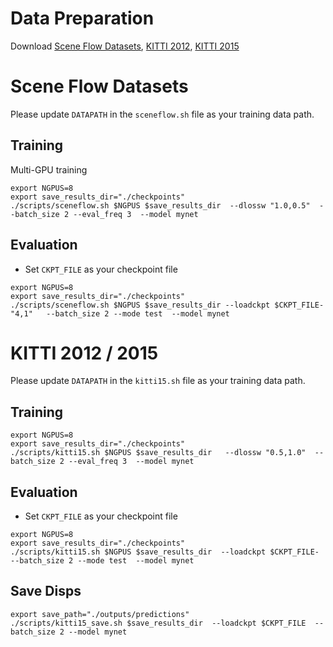 # Data Preparation
Download [Scene Flow Datasets](https://lmb.informatik.uni-freiburg.de/resources/datasets/SceneFlowDatasets.en.html), [KITTI 2012](http://www.cvlibs.net/datasets/kitti/eval_stereo_flow.php?benchmark=stereo), [KITTI 2015](http://www.cvlibs.net/datasets/kitti/eval_scene_flow.php?benchmark=stereo)


# Scene Flow Datasets
Please update `DATAPATH` in the ``sceneflow.sh`` file as your training data path.
## Training
Multi-GPU training
```
export NGPUS=8
export save_results_dir="./checkpoints"
./scripts/sceneflow.sh $NGPUS $save_results_dir  --dlossw "1.0,0.5"  --batch_size 2 --eval_freq 3  --model mynet
```


## Evaluation
* Set ``CKPT_FILE`` as your checkpoint file
```
export NGPUS=8
export save_results_dir="./checkpoints"
./scripts/sceneflow.sh $NGPUS $save_results_dir --loadckpt $CKPT_FILE-  "4,1"   --batch_size 2 --mode test  --model mynet
```



# KITTI 2012 / 2015
Please update `DATAPATH` in the ``kitti15.sh`` file as your training data path.

## Training
```
export NGPUS=8
export save_results_dir="./checkpoints"
./scripts/kitti15.sh $NGPUS $save_results_dir   --dlossw "0.5,1.0"  --batch_size 2 --eval_freq 3  --model mynet
```

## Evaluation
* Set ``CKPT_FILE`` as your checkpoint file
```
export NGPUS=8
export save_results_dir="./checkpoints"
./scripts/kitti15.sh $NGPUS $save_results_dir  --loadckpt $CKPT_FILE-   --batch_size 2 --mode test  --model mynet
```

## Save Disps
```
export save_path="./outputs/predictions"
./scripts/kitti15_save.sh $save_results_dir  --loadckpt $CKPT_FILE  --batch_size 2 --model mynet
```